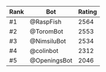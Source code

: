 Rank|Bot|Rating
---|---|---
#1|@RaspFish|2564
#2|@ToromBot|2553
#3|@NimsiluBot|2534
#4|@colinbot|2312
#5|@OpeningsBot|2046
